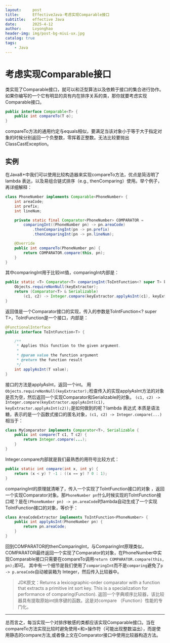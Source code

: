 ```yaml
---
layout:     post
title:      EffectiveJava-考虑实现Comparable接口
subtitle:   effective Java
date:       2025-4-12
author:     Lvyonghao
header-img: img/post-bg-miui-ux.jpg
catalog: true
tags:
    - Java 
---
```

# 考虑实现Comparable接口
类实现了Comparable接口，就可以和泛型算法以及依赖于接口的集合进行协作。如果你编写的一个它有明显的具有内在排序关系的类，那你就要考虑实现Comparable接口。

```java
public interface Comparable<T> {
    public int compareTo(T o);
}
```
compareTo方法的通用约定与equals相似，要满足当该对象小于等于大于指定对象的时候分别返回一个负整数，零挥着正整数。无法比较要抛出ClassCastException。

## 实例
在Java8+中我们可以使用比较构造器来实现compareTo方法，优点是简洁明了lambda 表达，以及易组合链式排序（e.g., thenComparing）使用。举个例子，再详细解释：
```java
class PhoneNumber implements Comparable<PhoneNumber> {
    int areaCode;
    int prefix;
    int lineNum;

    private static final Comparator<PhoneNumber> COMPARATOR =
        comparingInt((PhoneNumber pn) -> pn.areaCode)
            .thenComparingInt(pn -> pn.prefix)
            .thenComparingInt(pn -> pn.lineNum);

    @Override
    public int compareTo(PhoneNumber pn) {
        return COMPARATOR.compare(this, pn);
    }
}
```
其中comparingInt用于比较int值，comparingInt内部是：
```java
public static <T> Comparator<T> comparingInt(ToIntFunction<? super T> keyExtractor) {
    Objects.requireNonNull(keyExtractor);
    return (Comparator<T> & Serializable)
        (c1, c2) -> Integer.compare(keyExtractor.applyAsInt(c1), keyExtractor.applyAsInt(c2));
}
```
返回值是一个Comparator接口的实现，传入的参数是ToIntFunction<? super T>，ToIntFunction是一个接口，内部是：
```java
@FunctionalInterface
public interface ToIntFunction<T> {

    /**
     * Applies this function to the given argument.
     *
     * @param value the function argument
     * @return the function result
     */
    int applyAsInt(T value);
}
```
接口的方法是applyAsInt，返回一个int。
用`Objects.requireNonNull(keyExtractor);`检查传入的实现applyAsInt方法的对象是否为空，然后返回一个实现Comparator和Serializable的对象。
`(c1, c2) -> Integer.compare(keyExtractor.applyAsInt(c1), keyExtractor.applyAsInt(c2));`是如何做到的呢？lambda 表达式 本质是语法糖，表示的是一个函数式接口的匿名对象，`(c1, c2) -> Integer.compare(...)`相当于：
```java
class MyComparator implements Comparator<T>, Serializable {
    public int compare(T c1, T c2) {
        return Integer.compare(...);
    }
}
```
Integer.compare内部就是我们最熟悉的用符号比较方式：
```java
public static int compare(int x, int y) {
    return (x < y) ? -1 : ((x == y) ? 0 : 1);
}
```
comparingInt的原理就清晰了，传入一个实现了ToIntFunction接口的对象 ，返回一个实现Comparator对象。那`PhoneNumber pn`什么时候实现的ToIntFunction接口呢？是在`(PhoneNumber pn) -> pn.areaCode`时lambda自动生成了一个实现ToIntFunction接口的对象，等价于：
```java
class AreaCodeExtractor implements ToIntFunction<PhoneNumber> {
    public int applyAsInt(PhoneNumber pn) {
        return pn.areaCode;
    }
}
```
回到COMPARATOR的thenComparingInt，与ComparingInt原理类似，COMPARATOR最终返回一个实现了Comparator的对象，在PhoneNumber中实现Comparable接口只需要在compareTo调用`return COMPARATOR.compare(this, pn);`即可。
其中有一个细节是我们使用了`comparingInt`而不是`comparing`避免了`p -> p.areaCode`自动被装箱为 Integer，然后传入比较器中。
> JDK原文：Returns a lexicographic-order comparator with a function that extracts a primitive int sort key. This is a specialization for performance of comparing(Function).
> 返回一个字典顺序比较器，该比较器具有提取原始int排序键的函数。这是对compare （Function）性能的专门化。
---
总而言之，每当实现一个对排序敏感的类都应该实现Comparable接口。当在compareTo方法实现比较时避免使用<和>操作符（可能出现整数溢出），而是使用静态的compare方法,或者像上文在Comparator接口中使用比较器构造方法。